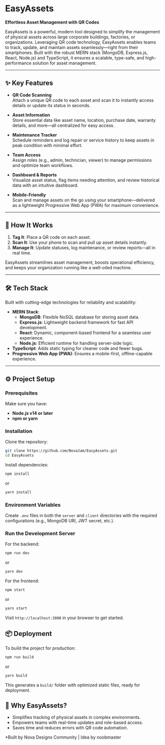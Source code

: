 # EasyAssets  
**Effortless Asset Management with QR Codes**  

EasyAssets is a powerful, modern tool designed to simplify the management of physical assets across large corporate buildings, factories, or organizations. Leveraging QR code technology, EasyAssets enables teams to track, update, and maintain assets seamlessly—right from their smartphones. Built with the robust MERN stack (MongoDB, Express.js, React, Node.js) and TypeScript, it ensures a scalable, type-safe, and high-performance solution for asset management.

---

## ✨ Key Features  

- **QR Code Scanning**  
  Attach a unique QR code to each asset and scan it to instantly access details or update its status in seconds.  

- **Asset Information**  
  Store essential data like asset name, location, purchase date, warranty details, and more—all centralized for easy access.  

- **Maintenance Tracker**  
  Schedule reminders and log repair or service history to keep assets in peak condition with minimal effort.  

- **Team Access**  
  Assign roles (e.g., admin, technician, viewer) to manage permissions and optimize team workflows.  

- **Dashboard & Reports**  
  Visualize asset status, flag items needing attention, and review historical data with an intuitive dashboard.  

- **Mobile-Friendly**  
  Scan and manage assets on the go using your smartphone—delivered as a lightweight Progressive Web App (PWA) for maximum convenience.  

---

## 🚀 How It Works  
1. **Tag It**: Place a QR code on each asset.  
2. **Scan It**: Use your phone to scan and pull up asset details instantly.  
3. **Manage It**: Update statuses, log maintenance, or review reports—all in real time.  

EasyAssets streamlines asset management, boosts operational efficiency, and keeps your organization running like a well-oiled machine.

---

## 🛠️ Tech Stack  
Built with cutting-edge technologies for reliability and scalability:  
- **MERN Stack**:  
  - **MongoDB**: Flexible NoSQL database for storing asset data.  
  - **Express.js**: Lightweight backend framework for fast API development.  
  - **React**: Dynamic, component-based frontend for a seamless user experience.  
  - **Node.js**: Efficient runtime for handling server-side logic.  
- **TypeScript**: Adds static typing for cleaner code and fewer bugs.  
- **Progressive Web App (PWA)**: Ensures a mobile-first, offline-capable experience.  

---

## ⚙️ Project Setup  

### Prerequisites  

Make sure you have:  
- **Node.js v14 or later**  
- **npm or yarn**  

### Installation  

Clone the repository:  
```bash
git clone https://github.com/NovaJam/EasyAssets.git
cd EasyAssets
```

Install dependencies:  
```bash
npm install
```
or  
```bash
yarn install
```

### Environment Variables  

Create `.env` files in both the `server` and `client` directories with the required configurations (e.g., MongoDB URI, JWT secret, etc.).

### Run the Development Server  

For the backend:  
```bash
npm run dev
```
or  
```bash
yarn dev
```

For the frontend:  
```bash
npm start
```
or  
```bash
yarn start
```

Visit `http://localhost:3000` in your browser to get started.

## 📦 Deployment  

To build the project for production:  
```bash
npm run build
```
or  
```bash
yarn build
```

This generates a `build/` folder with optimized static files, ready for deployment.

## 🌟 Why EasyAssets?  
- Simplifies tracking of physical assets in complex environments.  
- Empowers teams with real-time updates and role-based access.  
- Saves time and reduces errors with QR code automation.  

*Built by Nova Designs Community | Idea by noobmaster 
